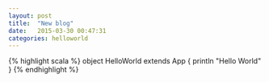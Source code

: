 ```yaml
---
layout: post
title:  "New blog"
date:   2015-03-30 00:47:31
categories: helloworld
---
```

{% highlight scala %}
object HelloWorld extends App {
    println "Hello World"
}
{% endhighlight %}
